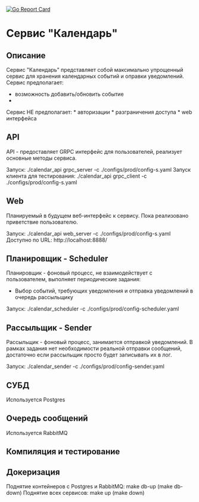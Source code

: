 [![Go Report Card](https://goreportcard.com/badge/github.com/mpuzanov/calendar)](https://goreportcard.com/report/github.com/mpuzanov/calendar)

# Cервис "Календарь"

## Описание

Сервис "Календарь" представляет собой максимально упрощенный сервис для хранения календарных событий и оправки уведомлений. 
Сервис предполагает: 
* возможность добавить/обновить событие 
* 
Сервис НЕ предполагает: * авторизации * разграничения доступа * web интерфейса

## API

API - предоставляет GRPC интерфейс для пользователей, реализует основные методы сервиса.

Запуск: ./calendar_api grpc_server -c ./configs/prod/config-s.yaml
Запуск клиента для тестирования: ./calendar_api grpc_client -c ./configs/prod/config-s.yaml

## Web

Планируемый в будущем веб-интерфейс к сервису.
Пока реализовано приветствие пользователю.

Запуск: ./calendar_api web_server -c ./configs/prod/config-s.yaml
Доступно по URL: http://localhost:8888/

## Планировщик - Scheduler

Планировщик - фоновый процесс, не взаимодействует с пользователем, выполняет периодические задания: 
* Выбор событий, требующих уведомления и отправка уведомлений в очередь рассыльщику

Запуск: ./calendar_scheduler -c ./configs/prod/config-scheduler.yaml

## Рассыльщик - Sender

Рассыльщик - фоновый процесс, занимается отправкой уведомлений. В рамках задания нет необходимости реальной отправки сообщений, достаточно если рассыльщик просто будет записывать их в лог.

Запуск: ./calendar_sender -c ./configs/prod/config-sender.yaml

## СУБД 

Используется Postgres

## Очередь сообщений

Используется RabbitMQ

## Компиляция и тестирование

## Докеризация

Поднятие контейнеров с Postgres и RabbitMQ: make db-up  (make db-down)
Поднятие всех сервисов:  make up  (make down)